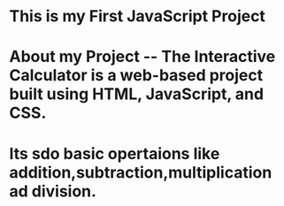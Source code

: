 # This is my First JavaScript Project


  # About my Project -- The Interactive Calculator is a web-based project built using HTML, JavaScript, and CSS.
  # Its sdo basic opertaions like addition,subtraction,multiplication ad division.
